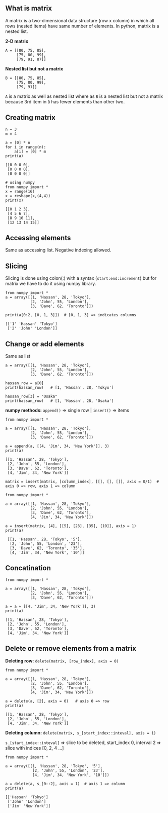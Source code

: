 ## What is matrix
A matrix is a two-dimensional data structure (row x column) in which all rows (nested items) have same number of elements. In python, matrix is a nested list.    

**2-D matrix**
```
A = [[80, 75, 85],
     [75, 80, 99],
     [79, 91, 87]]
```
**Nested list but not a matrix**
```
B = [[80, 75, 85],
     [75, 80, 99],
     [79, 91]]
```
`A` is a matrix as well as nested list where as `B` is a nested list but not a matrix because 3rd item in `B` has fewer elements than other two.

## Creating matrix
```
n = 3
m = 4

a = [0] * n
for i in range(n):
    a[i] = [0] * m
print(a)

[[0 0 0 0], 
 [0 0 0 0], 
 [0 0 0 0]]

# using numpy
from numpy import * 
x = range(16)
x = reshape(x,(4,4)) 
print(x)

[[0 1 2 3], 
 [4 5 6 7], 
 [8 9 10 11], 
 [12 13 14 15]]
```

## Accessing elements
Same as accessing list. Negative indexing allowed.

## Slicing
Slicing is done using colon(:) with a syntax (`start:end:increment`) but for matrix we have to do it using numpy library.
```
from numpy import *
a = array([[1, 'Hassan', 28, 'Tokyo'],
           [2, 'John', 55, 'London'],
           [3, 'Dave', 62, 'Toronto']])

print(a[0:2, [0, 1, 3]])  # [0, 1, 3] => indicates columns

[['1' 'Hassan' 'Tokyo']
 ['2' 'John' 'London']]
```

## Change or add elements
Same as list
```
a = array([[1, 'Hassan', 28, 'Tokyo'],
           [2, 'John', 55, 'London'],
           [3, 'Dave', 62, 'Toronto']])

hassan_row = a[0]
print(hassan_row)   # [1, 'Hassan', 28, 'Tokyo']

hassan_row[3] = "Osaka"
print(hassan_row)   # [1, 'Hassan', 28, 'Osaka']
```
**numpy methods:** `append()` => single row | `insert()` => items  
```
from numpy import *

a = array([[1, 'Hassan', 28, 'Tokyo'],
           [2, 'John', 55, 'London'],
           [3, 'Dave', 62, 'Toronto']])

a = append(a, [[4, 'Jim', 34, 'New York']], 3)
print(a)

[[1, 'Hassan', 28, 'Tokyo'],
 [2, 'John', 55, 'London'],
 [3, 'Dave', 62, 'Toronto'],
 [4, 'Jim', 34, 'New York']]
```
`matrix = insert(matrix, [column_index], [[], [], []], axis = 0/1)  # axis 0 => row, axis 1 => column`
```
from numpy import *

a = array([[1, 'Hassan', 28, 'Tokyo'],
           [2, 'John', 55, 'London'],
           [3, 'Dave', 62, 'Toronto'],
           [4, 'Jim', 34, 'New York']])
     
a = insert(matrix, [4], [[5], [23], [35], [10]], axis = 1)
print(a)

 [[1, 'Hassan', 28, 'Tokyo', '5'],
  [2, 'John', 55, 'London', '23'],
  [3, 'Dave', 62, 'Toronto', '35'],
  [4, 'Jim', 34, 'New York', '10']]

```

## Concatination
```
from numpy import *

a = array([[1, 'Hassan', 28, 'Tokyo'],
           [2, 'John', 55, 'London'],
           [3, 'Dave', 62, 'Toronto']])

a = a + [[4, 'Jim', 34, 'New York']], 3)
print(a)

[[1, 'Hassan', 28, 'Tokyo'],
 [2, 'John', 55, 'London'],
 [3, 'Dave', 62, 'Toronto'],
 [4, 'Jim', 34, 'New York']]
```

## Delete or remove elements from a matrix
**Deleting row:** `delete(matrix, [row_index], axis = 0)`
```
from numpy import *

a = array([[1, 'Hassan', 28, 'Tokyo'],
           [2, 'John', 55, 'London'],
           [3, 'Dave', 62, 'Toronto'],
           [4, 'Jim', 34, 'New York']])
           
a = delete(a, [2], axis = 0)   # axis 0 => row
print(a)

[[1, 'Hassan', 28, 'Tokyo'],
 [2, 'John', 55, 'London'],
 [4, 'Jim', 34, 'New York']]
```
**Deleting column:** `delete(matrix, s_[start_index::inteval], axis = 1)`      

`s_[start_index::inteval]` => slice to be deleted, start_index 0, interval 2 => slice with indices [0, 2, 4 ...]
```
from numpy import *

a = array([[1, 'Hassan', 28, 'Tokyo', '5'],
            [2, 'John', 55, 'London', '23'],
            [4, 'Jim', 34, 'New York', '10']])

a = delete(a, s_[0::2], axis = 1)  # axis 1 => column
print(a)

[['Hassan' 'Tokyo']
 ['John' 'London']
 ['Jim' 'New York']]
```
